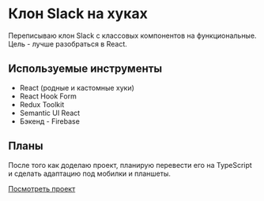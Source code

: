 # Клон Slack на хуках

Переписываю клон Slack с классовых компонентов на функциональные. Цель - лучше разобраться в React.

## Используемые инструменты
* React (родные и кастомные хуки)
* React Hook Form
* Redux Toolkit
* Semantic UI React
* Бэкенд - Firebase

## Планы

После того как доделаю проект, планирую перевести его на TypeScript и сделать адаптацию под мобилки и планшеты.

[Посмотреть проект](https://kohanniy-slack.netlify.app/)


